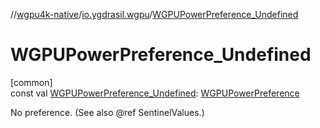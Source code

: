 //[wgpu4k-native](../../index.md)/[io.ygdrasil.wgpu](index.md)/[WGPUPowerPreference_Undefined](-w-g-p-u-power-preference_-undefined.md)

# WGPUPowerPreference_Undefined

[common]\
const val [WGPUPowerPreference_Undefined](-w-g-p-u-power-preference_-undefined.md): [WGPUPowerPreference](-w-g-p-u-power-preference/index.md)

No preference. (See also @ref SentinelValues.)